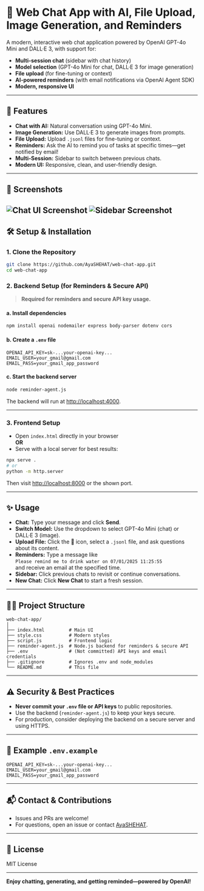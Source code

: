 # 💬 Web Chat App with AI, File Upload, Image Generation, and Reminders

A modern, interactive web chat application powered by OpenAI GPT-4o Mini and DALL·E 3, with support for:
- **Multi-session chat** (sidebar with chat history)
- **Model selection** (GPT-4o Mini for chat, DALL·E 3 for image generation)
- **File upload** (for fine-tuning or context)
- **AI-powered reminders** (with email notifications via OpenAI Agent SDK)
- **Modern, responsive UI**

---

## 🚀 Features

- **Chat with AI:** Natural conversation using GPT-4o Mini.
- **Image Generation:** Use DALL·E 3 to generate images from prompts.
- **File Upload:** Upload `.jsonl` files for fine-tuning or context.
- **Reminders:** Ask the AI to remind you of tasks at specific times—get notified by email!
- **Multi-Session:** Sidebar to switch between previous chats.
- **Modern UI:** Responsive, clean, and user-friendly design.

---

## 📸 Screenshots

![Chat UI Screenshot](![image](https://github.com/user-attachments/assets/2098a7f6-c902-4fb7-a635-219e36cd30c8)
)
![Sidebar Screenshot](![image](https://github.com/user-attachments/assets/4d9e07b1-4c4f-4578-99b0-01a598682cbc)
)
---

## 🛠️ Setup & Installation

### 1. **Clone the Repository**

```sh
git clone https://github.com/AyaSHEHAT/web-chat-app.git
cd web-chat-app
```

### 2. **Backend Setup (for Reminders & Secure API)**

> **Required for reminders and secure API key usage.**

#### a. Install dependencies

```sh
npm install openai nodemailer express body-parser dotenv cors
```

#### b. Create a `.env` file

```env
OPENAI_API_KEY=sk-...your-openai-key...
EMAIL_USER=your_gmail@gmail.com
EMAIL_PASS=your_gmail_app_password
```

#### c. Start the backend server

```sh
node reminder-agent.js
```

The backend will run at [http://localhost:4000](http://localhost:4000).

---

### 3. **Frontend Setup**

- Open `index.html` directly in your browser  
  **OR**  
- Serve with a local server for best results:

```sh
npx serve .
# or
python -m http.server
```
Then visit [http://localhost:8000](http://localhost:8000) or the shown port.

---

## ✨ Usage

- **Chat:** Type your message and click **Send**.
- **Switch Model:** Use the dropdown to select GPT-4o Mini (chat) or DALL·E 3 (image).
- **Upload File:** Click the 📁 icon, select a `.jsonl` file, and ask questions about its content.
- **Reminders:** Type a message like  
  `Please remind me to drink water on 07/01/2025 11:25:55`  
  and receive an email at the specified time.
- **Sidebar:** Click previous chats to revisit or continue conversations.
- **New Chat:** Click **New Chat** to start a fresh session.

---

## 🧑‍💻 Project Structure

```
web-chat-app/
│
├── index.html         # Main UI
├── style.css          # Modern styles
├── script.js          # Frontend logic
├── reminder-agent.js  # Node.js backend for reminders & secure API
├── .env               # (Not committed) API keys and email credentials
├── .gitignore         # Ignores .env and node_modules
└── README.md          # This file
```

---

## ⚠️ Security & Best Practices

- **Never commit your `.env` file or API keys** to public repositories.
- Use the backend (`reminder-agent.js`) to keep your keys secure.
- For production, consider deploying the backend on a secure server and using HTTPS.

---

## 📝 Example `.env.example`

```env
OPENAI_API_KEY=sk-...your-openai-key...
EMAIL_USER=your_gmail@gmail.com
EMAIL_PASS=your_gmail_app_password
```

---

## 📬 Contact & Contributions

- Issues and PRs are welcome!
- For questions, open an issue or contact [AyaSHEHAT](https://github.com/AyaSHEHAT).

---

## 📄 License

MIT License

---

**Enjoy chatting, generating, and getting reminded—powered by OpenAI!**
